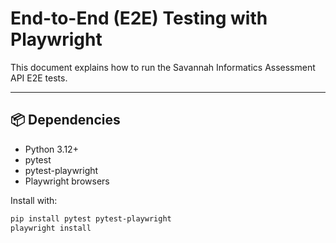 # End-to-End (E2E) Testing with Playwright

This document explains how to run the Savannah Informatics Assessment API E2E tests.

---

## 📦 Dependencies
- Python 3.12+
- pytest
- pytest-playwright
- Playwright browsers

Install with:
```bash
pip install pytest pytest-playwright
playwright install
